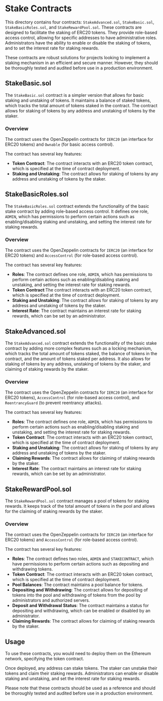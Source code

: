 # Stake Contracts

This directory contains four contracts: `StakeAdvanced.sol`, `StakeBasic.sol`, `StakeBasicRoles.sol`, and `StakeRewardPool.sol`. These contracts are designed to facilitate the staking of ERC20 tokens. They provide role-based access control, allowing for specific addresses to have administrative roles. Administrators have the ability to enable or disable the staking of tokens, and to set the interest rate for staking rewards.

These contracts are robust solutions for projects looking to implement a staking mechanism in an efficient and secure manner. However, they should be thoroughly tested and audited before use in a production environment.

## StakeBasic.sol

The `StakeBasic.sol` contract is a simpler version that allows for basic staking and unstaking of tokens. It maintains a balance of staked tokens, which tracks the total amount of tokens staked in the contract. The contract allows for staking of tokens by any address and unstaking of tokens by the staker.

### Overview

The contract uses the OpenZeppelin contracts for `IERC20` (an interface for ERC20 tokens) and `Ownable` (for basic access control).

The contract has several key features:

- **Token Contract**: The contract interacts with an ERC20 token contract, which is specified at the time of contract deployment.
- **Staking and Unstaking**: The contract allows for staking of tokens by any address and unstaking of tokens by the staker.

## StakeBasicRoles.sol

The `StakeBasicRoles.sol` contract extends the functionality of the basic stake contract by adding role-based access control. It defines one role, `ADMIN`, which has permissions to perform certain actions such as enabling/disabling staking and unstaking, and setting the interest rate for staking rewards.

### Overview

The contract uses the OpenZeppelin contracts for `IERC20` (an interface for ERC20 tokens) and `AccessControl` (for role-based access control).

The contract has several key features:

- **Roles**: The contract defines one role, `ADMIN`, which has permissions to perform certain actions such as enabling/disabling staking and unstaking, and setting the interest rate for staking rewards.
- **Token Contract**:The contract interacts with an ERC20 token contract, which is specified at the time of contract deployment.
- **Staking and Unstaking**: The contract allows for staking of tokens by any address and unstaking of tokens by the staker.
- **Interest Rate**: The contract maintains an interest rate for staking rewards, which can be set by an administrator.

## StakeAdvanced.sol

The `StakeAdvanced.sol` contract extends the functionality of the basic stake contract by adding more complex features such as a locking mechanism, which tracks the total amount of tokens staked, the balance of tokens in the contract, and the amount of tokens staked per address. It also allows for staking of tokens by any address, unstaking of tokens by the staker, and claiming of staking rewards by the staker.

### Overview

The contract uses the OpenZeppelin contracts for `IERC20` (an interface for ERC20 tokens), `AccessControl` (for role-based access control), and `ReentrancyGuard` (to prevent reentrancy attacks).

The contract has several key features:

- **Roles**: The contract defines one role, `ADMIN`, which has permissions to perform certain actions such as enabling/disabling staking and unstaking, and setting the interest rate for staking rewards.
- **Token Contract**: The contract interacts with an ERC20 token contract, which is specified at the time of contract deployment.
- **Staking and Unstaking**: The contract allows for staking of tokens by any address and unstaking of tokens by the staker.
- **Claiming Rewards**: The contract allows for claiming of staking rewards by the staker.
- **Interest Rate**: The contract maintains an interest rate for staking rewards, which can be set by an administrator.

## StakeRewardPool.sol

The `StakeRewardPool.sol` contract manages a pool of tokens for staking rewards. It keeps track of the total amount of tokens in the pool and allows for the claiming of staking rewards by the staker.

### Overview

The contract uses the OpenZeppelin contracts for `IERC20` (an interface for ERC20 tokens) and `AccessControl` (for role-based access control).

The contract has several key features:

- **Roles**: The contract defines two roles, `ADMIN` and `STAKECONTRACT`, which have permissions to perform certain actions such as depositing and withdrawing tokens.
- **Token Contract**: The contract interacts with an ERC20 token contract, which is specified at the time of contract deployment.
- **Pool Balances**: The contract maintains a pool balance for tokens.
- **Depositing and Withdrawing**: The contract allows for depositing of tokens into the pool and withdrawing of tokens from the pool by administrators and authorized servers.
- **Deposit and Withdrawal Status**: The contract maintains a status for depositing and withdrawing, which can be enabled or disabled by an administrator.
- **Claiming Rewards**: The contract allows for claiming of staking rewards by the staker.

## Usage

To use these contracts, you would need to deploy them on the Ethereum network, specifying the token contract.

Once deployed, any address can stake tokens. The staker can unstake their tokens and claim their staking rewards. Administrators can enable or disable staking and unstaking, and set the interest rate for staking rewards.

Please note that these contracts should be used as a reference and should be thoroughly tested and audited before use in a production environment.

